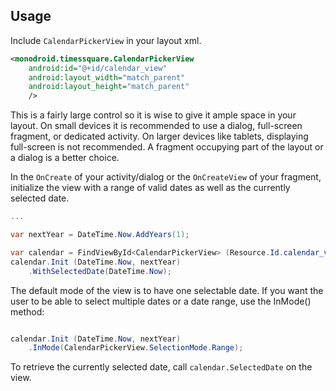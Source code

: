 Usage
-----

Include `CalendarPickerView` in your layout xml.

```xml
<monodroid.timessquare.CalendarPickerView
    android:id="@+id/calendar_view"
    android:layout_width="match_parent"
    android:layout_height="match_parent"
    />
```

This is a fairly large control so it is wise to give it ample space in your layout. On small devices it is recommended to use a dialog, full-screen fragment, or dedicated activity. On larger devices like tablets, displaying full-screen is not recommended. A fragment occupying part of the layout or a dialog is a better choice.

In the `OnCreate` of your activity/dialog or the `OnCreateView` of your fragment, initialize the view with a range of valid dates as well as the currently selected date.

```c#
...

var nextYear = DateTime.Now.AddYears(1);

var calendar = FindViewById<CalendarPickerView> (Resource.Id.calendar_view);
calendar.Init (DateTime.Now, nextYear)
    .WithSelectedDate(DateTime.Now);
```

The default mode of the view is to have one selectable date.  If you want the user to be able to
select multiple dates or a date range, use the InMode() method:

```c#

calendar.Init (DateTime.Now, nextYear)
    .InMode(CalendarPickerView.SelectionMode.Range);
```

To retrieve the currently selected date, call `calendar.SelectedDate` on the view.